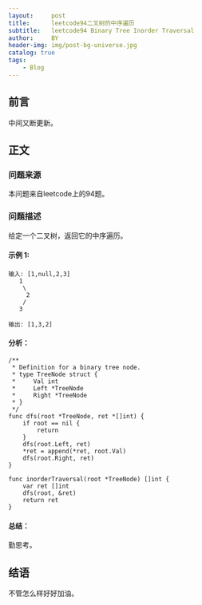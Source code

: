 ```yaml
---
layout:     post
title:      leetcode94二叉树的中序遍历
subtitle:   leetcode94 Binary Tree Inorder Traversal
author:     BY
header-img: img/post-bg-universe.jpg
catalog: true
tags:
    - Blog
---
```



## 前言

中间又断更新。

## 正文

### 问题来源

本问题来自leetcode上的94题。  

### 问题描述

给定一个二叉树，返回它的中序遍历。  

#### 示例 1:
```
输入: [1,null,2,3]
   1
    \
     2
    /
   3

输出: [1,3,2]
```

#### 分析：
```
/**
 * Definition for a binary tree node.
 * type TreeNode struct {
 *     Val int
 *     Left *TreeNode
 *     Right *TreeNode
 * }
 */
func dfs(root *TreeNode, ret *[]int) {
    if root == nil {
        return
    }
    dfs(root.Left, ret)
    *ret = append(*ret, root.Val)
    dfs(root.Right, ret)
}

func inorderTraversal(root *TreeNode) []int {
    var ret []int
    dfs(root, &ret)
    return ret
}
```
#### 总结：
勤思考。  

## 结语
不管怎么样好好加油。
